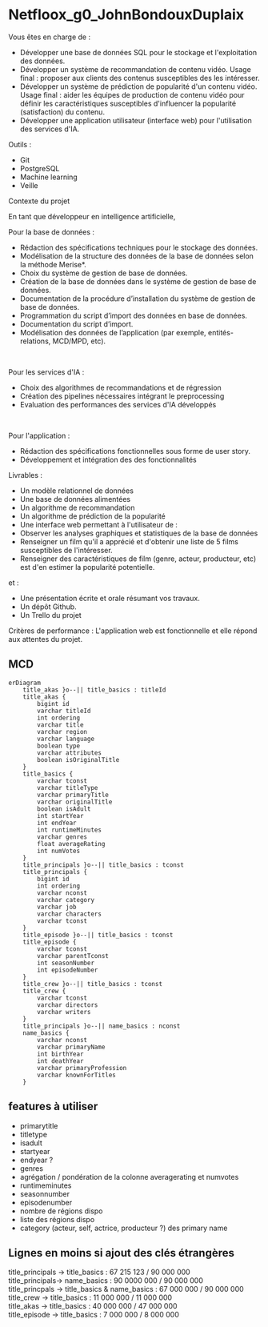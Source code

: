 # Netfloox_g0_JohnBondouxDuplaix

Vous êtes en charge de :
- Développer une base de données SQL pour le stockage et l'exploitation des données.
- Développer un système de recommandation de contenu vidéo. Usage final : proposer aux clients des contenus susceptibles des les intéresser.
- Développer un système de prédiction de popularité d'un contenu vidéo. Usage final : aider les équipes de production de contenu vidéo pour définir les caractéristiques susceptibles d'influencer la popularité (satisfaction) du contenu.
- Développer une application utilisateur (interface web) pour l'utilisation des services d'IA.

Outils :
- Git
- PostgreSQL
- Machine learning
- Veille

Contexte du projet

En tant que développeur en intelligence artificielle,

Pour la base de données :

- Rédaction des spécifications techniques pour le stockage des données.
- Modélisation de la structure des données de la base de données selon la méthode Merise*.
- Choix du système de gestion de base de données.
- Création de la base de données dans le système de gestion de base de données.
- Documentation de la procédure d’installation du système de gestion de base de données.
- Programmation du script d’import des données en base de données.
- Documentation du script d’import.
- Modélisation des données de l’application (par exemple, entités-relations, MCD/MPD, etc).

​

Pour les services d'IA :

- Choix des algorithmes de recommandations et de régression
- Création des pipelines nécessaires intégrant le preprocessing
- Evaluation des performances des services d'IA développés

​

Pour l'application :

- Rédaction des spécifications fonctionnelles sous forme de user story.
- Développement et intégration des des fonctionnalités

Livrables :

- Un modèle relationnel de données
- Une base de données alimentées
- Un algorithme de recommandation
- Un algorithme de prédiction de la popularité
- Une interface web permettant à l'utilisateur de :
- Observer les analyses graphiques et statistiques de la base de données
- Renseigner un film qu'il a apprécié et d'obtenir une liste de 5 films susceptibles de l'intéresser.
- Renseigner des caractéristiques de film (genre, acteur, producteur, etc) est d'en estimer la popularité potentielle. 

et :
- Une présentation écrite et orale résumant vos travaux.
- Un dépôt Github.
- Un Trello du projet

Critères de performance : 
L'application web est fonctionnelle et elle répond aux attentes du projet.


## MCD

```mermaid
erDiagram
    title_akas }o--|| title_basics : titleId
    title_akas {
        bigint id
        varchar titleId
        int ordering
        varchar title
        varchar region
        varchar language
        boolean type
        varchar attributes
        boolean isOriginalTitle
    } 
    title_basics {
        varchar tconst
        varchar titleType
        varchar primaryTitle
        varchar originalTitle
        boolean isAdult
        int startYear
        int endYear
        int runtimeMinutes
        varchar genres
        float averageRating
        int numVotes
    }
    title_principals }o--|| title_basics : tconst
    title_principals {
        bigint id
        int ordering
        varchar nconst
        varchar category
        varchar job
        varchar characters
        varchar tconst
    }
    title_episode }o--|| title_basics : tconst
    title_episode {
        varchar tconst
        varchar parentTconst
        int seasonNumber
        int episodeNumber
    }
    title_crew }o--|| title_basics : tconst
    title_crew {
        varchar tconst
        varchar directors
        varchar writers
    }
    title_principals }o--|| name_basics : nconst
    name_basics {
        varchar nconst
        varchar primaryName
        int birthYear
        int deathYear
        varchar primaryProfession
        varchar knownForTitles
    }

```

## features à utiliser

- primarytitle
- titletype
- isadult
- startyear
- endyear ?
- genres
- agrégation / pondération de la colonne averagerating et numvotes
- runtimeminutes
- seasonnumber
- episodenumber
- nombre de régions dispo
- liste des régions dispo
- category (acteur, self, actrice, producteur ?) des primary name


## Lignes en moins si ajout des clés étrangères

title_principals -> title_basics : 67 215 123 / 90 000 000  
title_principals-> name_basics : 90 0000 000 / 90 000 000   
title_princpals -> title_basics & name_basics : 67 000 000 / 90 000 000   
title_crew -> title_basics : 11 000 000 / 11 000 000   
title_akas -> title_basics : 40 000 000 / 47 000 000  
title_episode -> title_basics : 7 000 000 / 8 000 000
